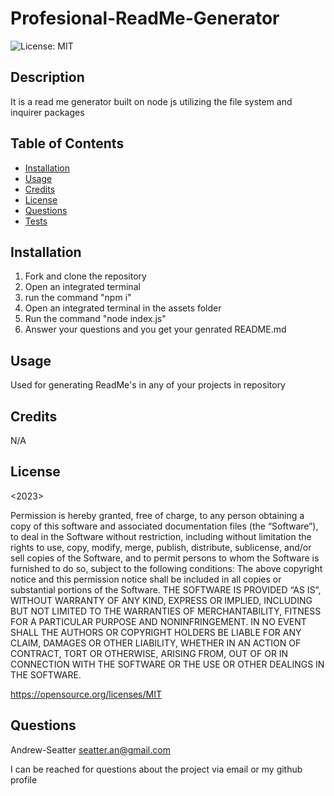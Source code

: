 # Profesional-ReadMe-Generator
  ![License: MIT](https://img.shields.io/badge/License-MIT-yellow.svg)


## Description

It is a read me generator built on node js utilizing the file system and inquirer packages

## Table of Contents

- [Installation](#installation)
- [Usage](#usage)
- [Credits](#credits)
- [License](#license)
- [Questions](#Questions)
- [Tests](#tests)
## Installation

1. Fork and clone the repository
2. Open an integrated terminal
3. run the command "npm i"
4. Open an integrated terminal in the assets folder
5. Run the command "node index.js"
6. Answer your questions and you get your genrated README.md

## Usage

Used for generating ReadMe's in any of your projects in repository


## Credits
N/A

## License
<2023> <Andrew-Seatter>

Permission is hereby granted, free of charge, to any person obtaining a copy of this software and associated documentation files (the “Software”), to deal in the Software without restriction, including without limitation the rights to use, copy, modify, merge, publish, distribute, sublicense, and/or sell copies of the Software, and to permit persons to whom the Software is furnished to do so, subject to the following conditions:
      The above copyright notice and this permission notice shall be included in all copies or substantial portions of the Software.
      THE SOFTWARE IS PROVIDED “AS IS”, WITHOUT WARRANTY OF ANY KIND, EXPRESS OR IMPLIED, INCLUDING BUT NOT LIMITED TO THE WARRANTIES OF MERCHANTABILITY, FITNESS FOR A PARTICULAR PURPOSE AND NONINFRINGEMENT. IN NO EVENT SHALL THE AUTHORS OR COPYRIGHT HOLDERS BE LIABLE FOR ANY CLAIM, DAMAGES OR OTHER LIABILITY, WHETHER IN AN ACTION OF CONTRACT, TORT OR OTHERWISE, ARISING FROM, OUT OF OR IN CONNECTION WITH THE SOFTWARE OR THE USE OR OTHER DEALINGS IN THE SOFTWARE.

https://opensource.org/licenses/MIT
## Questions
Andrew-Seatter
seatter.an@gmail.com

I can be reached for questions about the project via email or my github profile

